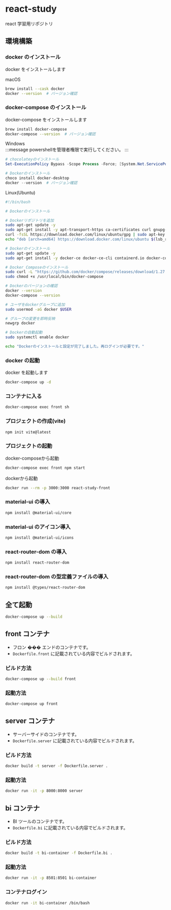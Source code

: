 # react-study

react 学習用リポジトリ

## 環境構築

### docker のインストール

docker をインストールします

<detail>
<summary>macOS</summary>

```zsh
brew install --cask docker
docker --version  # バージョン確認
```

### docker-compose のインストール

docker-compose をインストールします

```zsh
brew install docker-compose
docker-compose --version  # バージョン確認
```

</detail>

<detail>
<summary>Windows</summary>
:::message
powershellを管理者権限で実行してください。
:::

```powershell
# chocolateyのインストール
Set-ExecutionPolicy Bypass -Scope Process -Force; [System.Net.ServicePointManager]::SecurityProtocol = [System.Net.ServicePointManager]::SecurityProtocol -bor 3072; iex ((New-Object System.Net.WebClient).DownloadString('https://chocolatey.org/install.ps1'))

# Dockerのインストール
choco install docker-desktop
docker --version  # バージョン確認
```

</detail>

<detail>
<summary>Linux(Ubuntu)</summary>

```bash
#!/bin/bash

# Dockerのインストール

# Dockerリポジトリを追加
sudo apt-get update -y
sudo apt-get install -y apt-transport-https ca-certificates curl gnupg-agent software-properties-common
curl -fsSL https://download.docker.com/linux/ubuntu/gpg | sudo apt-key add -
echo "deb [arch=amd64] https://download.docker.com/linux/ubuntu $(lsb_release -cs) stable" | sudo tee /etc/apt/sources.list.d/docker.list > /dev/null

# Dockerのインストール
sudo apt-get update -y
sudo apt-get install -y docker-ce docker-ce-cli containerd.io docker-compose-plugin

# Docker Composeのインストール
sudo curl -L "https://github.com/docker/compose/releases/download/1.27.4/docker-compose-$(uname -s)-$(uname -m)" -o /usr/local/bin/docker-compose
sudo chmod +x /usr/local/bin/docker-compose

# Dockerのバージョンの確認
docker --version
docker-compose --version

# ユーザをdockerグループに追加
sudo usermod -aG docker $USER

# グループの変更を即時反映
newgrp docker

# Dockerの自動起動
sudo systemctl enable docker

echo "Dockerのインストールと設定が完了しました。再ログインが必要です。"
```

</detail>

### docker の起動

docker を起動します

```zsh
docker-compose up -d
```

### コンテナに入る

```zsh
docker-compose exec front sh
```

### プロジェクトの作成(vite)

```zsh
npm init vite@latest
```

### プロジェクトの起動

<detail>
<summary>docker-composeから起動</summary>

```zsh
docker-compose exec front npm start
```

</detail>

<detail>
<summary>dockerから起動</summary>

```zsh
docker run --rm -p 3000:3000 react-study-front
```

### material-ui の導入

```zsh
npm install @material-ui/core
```

### material-ui のアイコン導入

```zsh
npm install @material-ui/icons
```

### react-router-dom の導入

```zsh
npm install react-router-dom
```

### react-router-dom の型定義ファイルの導入

```zsh
npm install @types/react-router-dom
```

## 全て起動

```zsh
docker-compose up --build
```

## front コンテナ

- フロン ��� エンドのコンテナです。
- `Dockerfile.front` に記載されている内容でビルドされます。

### ビルド方法

```bash
docker-compose up --build front
```

### 起動方法

```bash
docker-compose up front
```

## server コンテナ

- サーバーサイドのコンテナです。
- `Dockerfile.server` に記載されている内容でビルドされます。

### ビルド方法

```bash
docker build -t server -f Dockerfile.server .
```

### 起動方法

```bash
docker run -it -p 8000:8000 server
```

## bi コンテナ

- BI ツールのコンテナです。
- `Dockerfile.bi` に記載されている内容でビルドされます。

### ビルド方法

```bash
docker build -t bi-container -f Dockerfile.bi .
```

### 起動方法

```bash
docker run -it -p 8501:8501 bi-container
```

### コンテナログイン

```bash
docker run -it bi-container /bin/bash
```
